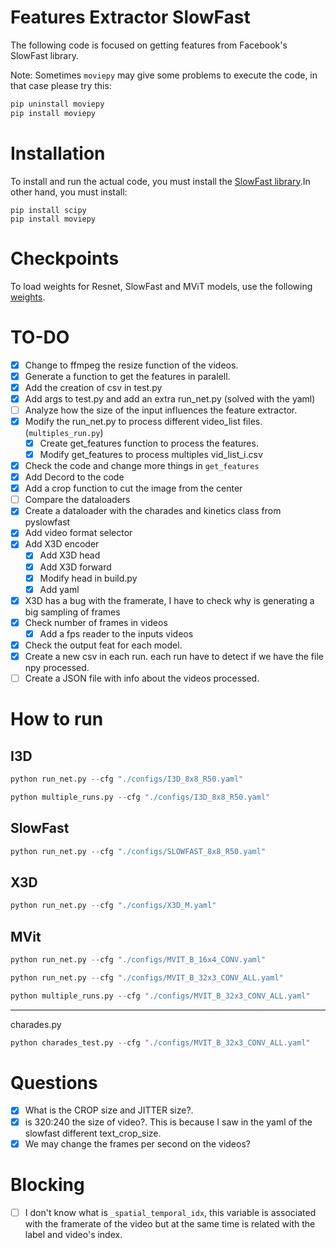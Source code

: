 # Features Extractor SlowFast

The following code is focused on getting features from Facebook's SlowFast library.

Note: Sometimes `moviepy` may give some problems to execute the code, in that case please try this:

```cmd
pip uninstall moviepy
pip install moviepy
```
# Installation

To install and run the actual code, you must install the [SlowFast library](https://github.com/facebookresearch/SlowFast/blob/main/INSTALL.md).In other hand, you must install:

```
pip install scipy
pip install moviepy
```

# Checkpoints

To load weights for Resnet, SlowFast and MViT models, use the following [weights](https://github.com/facebookresearch/SlowFast/blob/main/MODEL_ZOO.md).

# TO-DO

- [X] Change to ffmpeg the resize function of the videos.
- [X] Generate a function to get the features in paralell.
- [X] Add the creation of csv in test.py
- [X] Add args to test.py and add an extra run_net.py (solved with the yaml)
- [ ] Analyze how the size of the input influences the feature extractor.
- [X] Modify the run_net.py to process different video_list files. (`multiples_run.py`)
    - [X] Create get_features function to process the features.
    - [X] Modify get_features to process multiples vid_list_i.csv
- [X] Check the code and change more things in `get_features`
- [X] Add Decord to the code
- [X] Add a crop function to cut the image from the center
- [ ] Compare the dataloaders
- [x] Create a dataloader with the charades and kinetics class from pyslowfast
- [x] Add video format selector
- [x] Add X3D encoder
    - [X] Add X3D head
    - [X] Add X3D forward
    - [X] Modify head in build.py
    - [X] Add yaml
- [X] X3D has a bug with the framerate, I have to check why is generating a big sampling of frames
- [X] Check number of frames in videos
    - [X] Add a fps reader to the inputs videos
- [X] Check the output feat for each model.
- [X] Create a new csv in each run. each run have to detect if we have the file npy processed.
- [ ] Create a JSON file with info about the videos processed.

# How to run

## I3D

```python
python run_net.py --cfg "./configs/I3D_8x8_R50.yaml"
```

```python
python multiple_runs.py --cfg "./configs/I3D_8x8_R50.yaml"
```


## SlowFast

```python
python run_net.py --cfg "./configs/SLOWFAST_8x8_R50.yaml"
```

## X3D

```python
python run_net.py --cfg "./configs/X3D_M.yaml"
```

## MVit

```python
python run_net.py --cfg "./configs/MVIT_B_16x4_CONV.yaml"
```

```python
python run_net.py --cfg "./configs/MVIT_B_32x3_CONV_ALL.yaml"
```

```python
python multiple_runs.py --cfg "./configs/MVIT_B_32x3_CONV_ALL.yaml"
```

---

charades.py

```python
python charades_test.py --cfg "./configs/MVIT_B_32x3_CONV_ALL.yaml"
```

# Questions

- [X] What is the CROP size and JITTER size?.
- [X] is 320:240 the size of video?. This is because I saw in the yaml of the slowfast different text_crop_size.
- [X] We may change the frames per second on the videos?

# Blocking

- [ ] I don't know what is `_spatial_temporal_idx`, this variable is associated with the framerate of the video but at the same time is related with the label and video's index.

